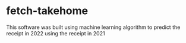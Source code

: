 # fetch-takehome
This software was built using machine learning algorithm to predict the receipt in 2022 using the receipt in 2021
